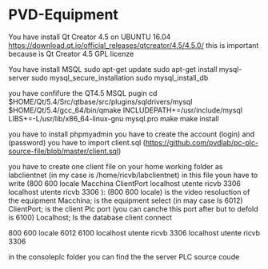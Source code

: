 # PVD-Equipment

You have install Qt Creator 4.5 on UBUNTU 16.04
https://download.qt.io/official_releases/qtcreator/4.5/4.5.0/
this is important because is Qt Creator 4.5 GPL licenze

You have install MSQL 
sudo apt-get update
sudo apt-get install mysql-server
sudo mysql_secure_installation
sudo mysql_install_db

you have confifure the  QT4.5 MSQL pugin 
cd $HOME/Qt/5.4/Src/qtbase/src/plugins/sqldrivers/mysql
$HOME/Qt/5.4/gcc_64/bin/qmake INCLUDEPATH+=/usr/include/mysql LIBS+=-L/usr/lib/x86_64-linux-gnu mysql.pro
make
make install

you have to install phpmyadmin 
you have to create the account (login)  and (password)
you have to import  client.sql (https://github.com/pvdlab/pc-plc-source-file/blob/master/client.sql)

you have to create one client file on your home working folder as labclientnet (in my case is /home/ricvb/labclientnet)
in this file youn  have to write (800 600 locale Macchina ClientPort localhost utente ricvb 3306 localhost utente ricvb 3306 ):
(800 600 locale) is the video resoluction of the equipment
Macchina; is the equipment select (in may case Is 6012)
ClientPort; is the client Plc port (you can canche this port after but to defold is 6100)
Localhost; Is the database client connect 



800 600 locale 6012 6100 localhost utente ricvb 3306 localhost utente ricvb 3306 


in the consoleplc folder you can find the the server PLC source coude
